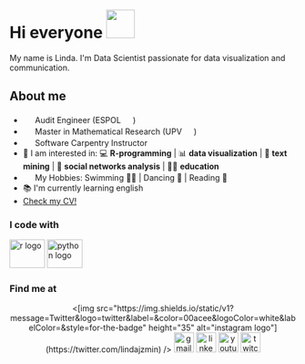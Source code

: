 # Hi everyone <img src="https://emojis.slackmojis.com/emojis/images/1577305505/7373/hand_wave.gif?1577305505" width="50" />

My name is Linda. I'm Data Scientist passionate for data visualization and communication.

## About me

- <img src="https://user-images.githubusercontent.com/62815528/199349185-2891682e-7506-4b3d-9992-9d56682f0352.png" width="17" /> Audit Engineer (ESPOL <img src="https://user-images.githubusercontent.com/62815528/199347905-6a031dc7-7bdb-4434-89ae-6d36dc004288.png" width="17" />)
- <img src="https://user-images.githubusercontent.com/62815528/199349185-2891682e-7506-4b3d-9992-9d56682f0352.png" width="17" /> Master in Mathematical Research (UPV <img src="https://user-images.githubusercontent.com/62815528/199349006-87d2d7b5-d124-4797-86b0-341b4629f22c.png" width="17" />)
- <img src="https://user-images.githubusercontent.com/62815528/199352863-394e2e27-4e40-4964-a623-dbde56dec5c9.png" width="17" /> Software Carpentry Instructor
- 💫 I am interested in: 💻 **R-programming** | 📊 **data visualization** | 📗 **text mining** | 📱 **social networks analysis** | 👩‍🏫 **education** 
- <img src="https://user-images.githubusercontent.com/62815528/199351254-871fbf1d-1a3d-499e-b84b-130822c69b84.png" width="17" /> My Hobbies: Swimming 🏊‍♀️ | Dancing 💃 | Reading 📘
- 📚 I'm currently learning english
- [Check my CV!](https://github.com/lindajzmin/My-CV/blob/main/my-CV.pdf)


### I code with

<div align="left">
  <img src="https://cdn.jsdelivr.net/gh/devicons/devicon/icons/r/r-original.svg" height="50" width="62" alt="r logo"  />
  <img src="https://cdn.jsdelivr.net/gh/devicons/devicon/icons/python/python-original.svg" height="50" width="62" alt="python logo"  />
</div>


### Find me at

<div align="center">
  <[img src="https://img.shields.io/static/v1?message=Twitter&logo=twitter&label=&color=00acee&logoColor=white&labelColor=&style=for-the-badge" height="35" alt="instagram logo"](https://twitter.com/lindajzmin)  />
  <img src="https://img.shields.io/static/v1?message=Gmail&logo=gmail&label=&color=D14836&logoColor=white&labelColor=&style=for-the-badge" height="35" alt="gmail logo"  />
  <img src="https://img.shields.io/static/v1?message=LinkedIn&logo=linkedin&label=&color=0077B5&logoColor=white&labelColor=&style=for-the-badge" height="35" alt="linkedin logo"  />
    <img src="https://img.shields.io/static/v1?message=Youtube&logo=youtube&label=&color=FF0000&logoColor=white&labelColor=&style=for-the-badge" height="35" alt="youtube logo"  />
    <img src="https://img.shields.io/static/v1?message=Twitch&logo=twitch&label=&color=9146FF&logoColor=white&labelColor=&style=for-the-badge" height="35" alt="twitch logo"  />
</div>


